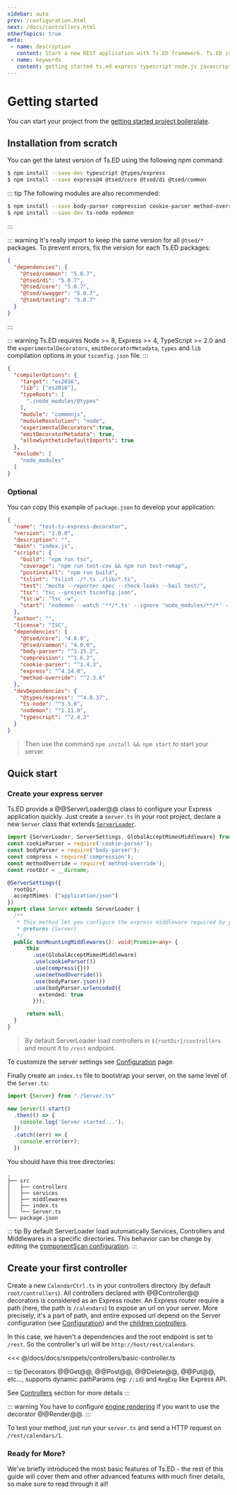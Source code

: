 ```yaml
---
sidebar: auto
prev: /configuration.html
next: /docs/controllers.html
otherTopics: true
meta:
 - name: description
   content: Start a new REST application with Ts.ED framework. Ts.ED is built on top of Express and use TypeScript language.
 - name: keywords
   content: getting started ts.ed express typescript node.js javascript decorators mvc class models
---
```


# Getting started

You can start your project from the [getting started project boilerplate](https://github.com/TypedProject/tsed-getting-started).

## Installation from scratch

You can get the latest version of Ts.ED using the following npm command:

```bash
$ npm install --save-dev typescript @types/express
$ npm install --save express@4 @tsed/core @tsed/di @tsed/common
```

::: tip
The following modules are also recommended:

```bash
$ npm install --save body-parser compression cookie-parser method-override
$ npm install --save-dev ts-node nodemon
```
:::

::: warning
It's really import to keep the same version for all `@tsed/*` packages.
To prevent errors, fix the version for each Ts.ED packages:
```json
{
  "dependencies": {
    "@tsed/common": "5.0.7",
    "@tsed/di": "5.0.7",
    "@tsed/core": "5.0.7",
    "@tsed/swagger": "5.0.7",
    "@tsed/testing": "5.0.7"
  }
} 
```
:::

::: warning
Ts.ED requires Node >= 8, Express >= 4, TypeScript >= 2.0 and 
the `experimentalDecorators`, `emitDecoratorMetadata`, `types` and `lib` compilation 
options in your `tsconfig.json` file.
:::

```json
{
  "compilerOptions": {
    "target": "es2016",
    "lib": ["es2016"],
    "typeRoots": [
      "./node_modules/@types"
    ],
    "module": "commonjs",
    "moduleResolution": "node",
    "experimentalDecorators":true,
    "emitDecoratorMetadata": true,
    "allowSyntheticDefaultImports": true
  },
  "exclude": [
    "node_modules"
  ]
}
```

### Optional

You can copy this example of `package.json` to develop your application:

```json
{
  "name": "test-ts-express-decorator",
  "version": "1.0.0",
  "description": "",
  "main": "index.js",
  "scripts": {
    "build": "npm run tsc",
    "coverage": "npm run test-cov && npm run test-remap",
    "postinstall": "npm run build",
    "tslint": "tslint ./*.ts ./lib/*.ts",
    "test": "mocha --reporter spec --check-leaks --bail test/",
    "tsc": "tsc --project tsconfig.json",
    "tsc:w": "tsc -w",
    "start": "nodemon --watch '**/*.ts' --ignore 'node_modules/**/*' --exec ts-node src/index.ts"
  },
  "author": "",
  "license": "ISC",
  "dependencies": {
    "@tsed/core": "4.0.0",
    "@tsed/common": "4.0.0",
    "body-parser": "^1.15.2",
    "compression": "^1.6.2",
    "cookie-parser": "^1.4.3",
    "express": "^4.14.0",
    "method-override": "^2.3.6"
  },
  "devDependencies": {
    "@types/express": "^4.0.37",
    "ts-node": "^3.3.0",
    "nodemon": "^1.11.0",
    "typescript": "^2.4.3"
  }
}
```

> Then use the command `npm install && npm start` to start your server.

## Quick start
### Create your express server

Ts.ED provide a @@ServerLoader@@ class to configure your 
Express application quickly. Just create a `server.ts` in your root project, declare 
a new `Server` class that extends [`ServerLoader`](/docs/server-loader.md).

```typescript
import {ServerLoader, ServerSettings, GlobalAcceptMimesMiddleware} from "@tsed/common";
const cookieParser = require('cookie-parser');
const bodyParser = require('body-parser');
const compress = require('compression');
const methodOverride = require('method-override');
const rootDir = __dirname;

@ServerSettings({
  rootDir,
  acceptMimes: ["application/json"]
})
export class Server extends ServerLoader {
  /**
   * This method let you configure the express middleware required by your application to works.
   * @returns {Server}
   */
  public $onMountingMiddlewares(): void|Promise<any> {
      this
        .use(GlobalAcceptMimesMiddleware)
        .use(cookieParser())
        .use(compress({}))
        .use(methodOverride())
        .use(bodyParser.json())
        .use(bodyParser.urlencoded({
          extended: true
        }));

      return null;
  }
}
```
> By default ServerLoader load controllers in `${rootDir}/controllers` and mount it to `/rest` endpoint.

To customize the server settings see [Configuration](configuration.md) page.

Finally create an `index.ts` file to bootstrap your server, on the same level of the `Server.ts`:
```typescript
import {Server} from "./Server.ts"

new Server().start()
  .then(() => {
    console.log('Server started...');
  })
  .catch((err) => {
    console.error(err);
  })
```

You should have this tree directories: 

```
.
├── src
│   ├── controllers
│   ├── services
│   ├── middlewares
│   ├── index.ts
│   └── Server.ts
└── package.json
```

::: tip
By default ServerLoader load automatically Services, Controllers and Middlewares in a specific directories.
This behavior can be change by editing the [componentScan configuration](/configuration.md).
:::

## Create your first controller

Create a new `CalendarCtrl.ts` in your controllers directory (by default `root/controllers`).
All controllers declared with @@Controller@@ decorators is considered as an Express router. 
An Express router require a path (here, the path is `/calendars`) to expose an url on your server. 
More precisely, it's a part of path, and entire exposed url depend on the Server configuration (see [Configuration](configuration.md)) 
and the [children controllers](/docs/controllers.md).

In this case, we haven't a dependencies and the root endpoint is set to `/rest`. 
So the controller's url will be `http://host/rest/calendars`.

<<< @/docs/docs/snippets/controllers/basic-controller.ts

::: tip
Decorators @@Get@@, @@Post@@, @@Delete@@, @@Put@@, etc..., supports dynamic pathParams (eg: `/:id`) and `RegExp` like Express API.

See [Controllers](/docs/controllers.md) section for more details
:::

::: warning
You have to configure [engine rendering](/tutorials/templating) if you want to use the decorator @@Render@@.
:::

To test your method, just run your `server.ts` and send a HTTP request on `/rest/calendars/1`.

### Ready for More?

We’ve briefly introduced the most basic features of Ts.ED - the rest of this guide will cover them and other advanced features with much finer details, so make sure to read through it all!
